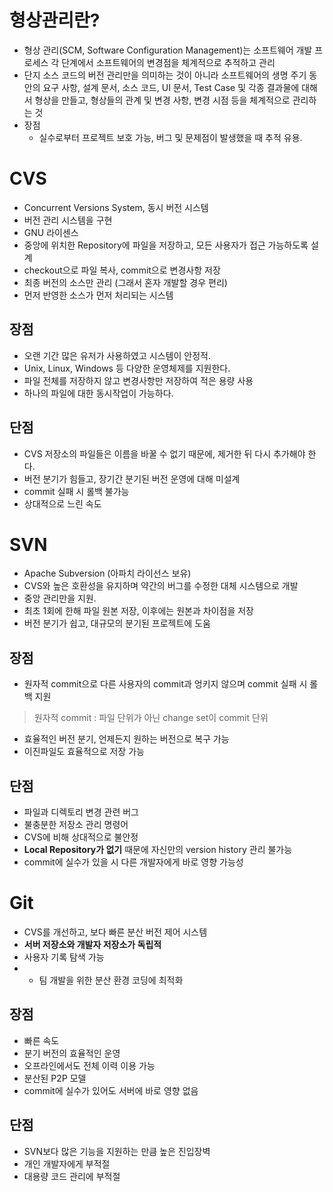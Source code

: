 # 형상관리란?
- 형상 관리(SCM, Software Configuration Management)는 소프트웨어 개발 프로세스 각 단계에서 소프트웨어의 변경점을 체계적으로 추적하고 관리
- 단지 소스 코드의 버전 관리만을 의미하는 것이 아니라 소프트웨어의 생명 주기 동안의 요구 사항, 설계 문서, 소스 코드, UI 문서, Test Case 및 각종 결과물에 대해서 형상을 만들고, 형상들의 관계 및 변경 사항, 변경 시점 등을 체계적으로 관리하는 것
- 장점
	- 실수로부터 프로젝트 보호 가능, 버그 및 문제점이 발생했을 때 추적 유용.

# CVS
- Concurrent Versions System, 동시 버전 시스템
- 버전 관리 시스템을 구현
- GNU 라이센스
-   중앙에 위치한 Repository에 파일을 저장하고, 모든 사용자가 접근 가능하도록 설계
-   checkout으로 파일 복사, commit으로 변경사항 저장
-   최종 버전의 소스만 관리 (그래서 혼자 개발할 경우 편리)
-   먼저 반영한 소스가 먼저 처리되는 시스템

## 장점
- 오랜 기간 많은 유저가 사용하였고 시스템이 안정적.
- Unix, Linux, Windows 등 다양한 운영체제를 지원한다.
- 파일 전체를 저장하지 않고 변경사항만 저장하여 적은 용량 사용
- 하나의 파일에 대한 동시작업이 가능하다.

## 단점
- CVS 저장소의 파일들은 이름을 바꿀 수 없기 때문에, 제거한 뒤 다시 추가해야 한다.
- 버전 분기가 힘들고, 장기간 분기된 버전 운영에 대해 미설계
- commit 실패 시 롤백 불가능
- 상대적으로 느린 속도

# SVN
- Apache Subversion (아파치 라이선스 보유)
- CVS와 높은 호환성을 유지하며 약간의 버그를 수정한 대체 시스템으로 개발
- 중앙 관리만을 지원.
- 최초 1회에 한해 파일 원본 저장, 이후에는 원본과 차이점을 저장
- 버전 분기가 쉽고, 대규모의 분기된 프로젝트에 도움
## 장점
- 원자적 commit으로 다른 사용자의 commit과 엉키지 않으며 commit 실패 시 롤백 지원
>원자적 commit : 파일 단위가 아닌 change set이 commit 단위
-   효율적인 버전 분기, 언제든지 원하는 버전으로 복구 가능
-   이진파일도 효율적으로 저장 가능
## 단점
- 파일과 디렉토리 변경 관련 버그
-   불충분한 저장소 관리 명령어
-   CVS에 비해 상대적으로 불안정
-   **Local Repository가 없기** 때문에 자신만의 version history 관리 불가능
-   commit에 실수가 있을 시 다른 개발자에게 바로 영향 가능성

# Git
-   CVS를 개선하고, 보다 빠른 분산 버전 제어 시스템
-   **서버 저장소와 개발자 저장소가 독립적**
-   사용자 기록 탐색 가능
-   -   팀 개발을 위한 분산 환경 코딩에 최적화
## 장점
-  빠른 속도
-   분기 버전의 효율적인 운영
-   오프라인에서도 전체 이력 이용 가능
-   분산된 P2P 모델
-   commit에 실수가 있어도 서버에 바로 영향 없음
##  단점
-   SVN보다 많은 기능을 지원하는 만큼 높은 진입장벽
-   개인 개발자에게 부적절
-   대용량 코드 관리에 부적절
